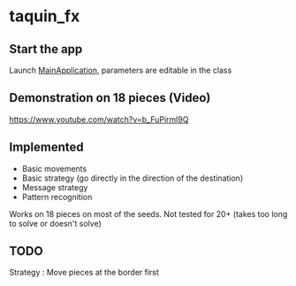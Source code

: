 # taquin_fx

## Start the app

Launch [MainApplication](./src/main/java/com/taquin_fx/MainApplication.java), parameters are editable in the class

## Demonstration on 18 pieces (Video)

https://www.youtube.com/watch?v=b_FuPirml9Q

## Implemented

- Basic movements
- Basic strategy (go directly in the direction of the destination)
- Message strategy
- Pattern recognition

Works on 18 pieces on most of the seeds. Not tested for 20+ (takes too long to solve or doesn't solve)

## TODO

Strategy : Move pieces at the border first
